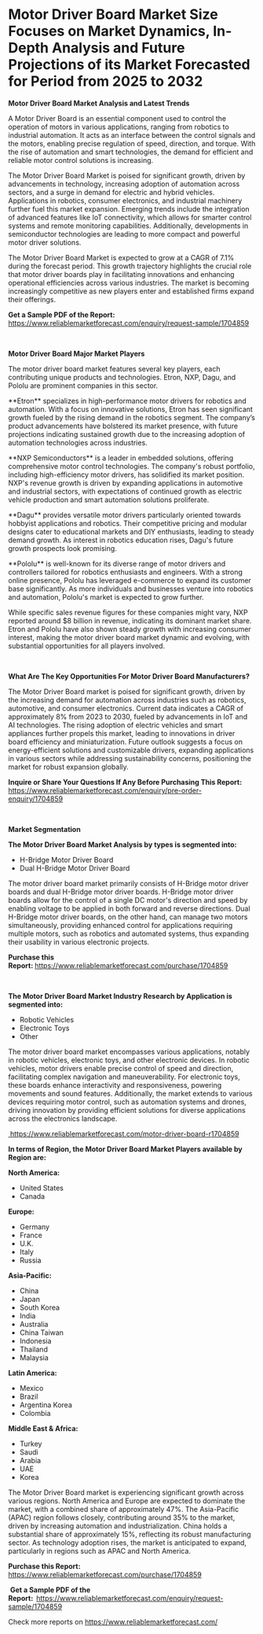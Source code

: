 <p><h1>Motor Driver Board Market Size Focuses on Market Dynamics, In-Depth Analysis and Future Projections of its Market Forecasted for Period from 2025 to 2032</h1></p><p><strong>Motor Driver Board Market Analysis and Latest Trends</strong></p>
<p><p>A Motor Driver Board is an essential component used to control the operation of motors in various applications, ranging from robotics to industrial automation. It acts as an interface between the control signals and the motors, enabling precise regulation of speed, direction, and torque. With the rise of automation and smart technologies, the demand for efficient and reliable motor control solutions is increasing.</p><p>The Motor Driver Board Market is poised for significant growth, driven by advancements in technology, increasing adoption of automation across sectors, and a surge in demand for electric and hybrid vehicles. Applications in robotics, consumer electronics, and industrial machinery further fuel this market expansion. Emerging trends include the integration of advanced features like IoT connectivity, which allows for smarter control systems and remote monitoring capabilities. Additionally, developments in semiconductor technologies are leading to more compact and powerful motor driver solutions.</p><p>The Motor Driver Board Market is expected to grow at a CAGR of 7.1% during the forecast period. This growth trajectory highlights the crucial role that motor driver boards play in facilitating innovations and enhancing operational efficiencies across various industries. The market is becoming increasingly competitive as new players enter and established firms expand their offerings.</p></p>
<p><strong>Get a Sample PDF of the Report:&nbsp;</strong> <a href="https://www.reliablemarketforecast.com/enquiry/request-sample/1704859?utm_campaign=2314&utm_medium=2&utm_source=Github&utm_content=ia&utm_term=27032025&utm_id=motor-driver-board">https://www.reliablemarketforecast.com/enquiry/request-sample/1704859</a></p>
<p>&nbsp;</p>
<p><strong>Motor Driver Board Major Market Players</strong></p>
<p><p>The motor driver board market features several key players, each contributing unique products and technologies. Etron, NXP, Dagu, and Pololu are prominent companies in this sector.</p><p>**Etron** specializes in high-performance motor drivers for robotics and automation. With a focus on innovative solutions, Etron has seen significant growth fueled by the rising demand in the robotics segment. The company’s product advancements have bolstered its market presence, with future projections indicating sustained growth due to the increasing adoption of automation technologies across industries.</p><p>**NXP Semiconductors** is a leader in embedded solutions, offering comprehensive motor control technologies. The company's robust portfolio, including high-efficiency motor drivers, has solidified its market position. NXP's revenue growth is driven by expanding applications in automotive and industrial sectors, with expectations of continued growth as electric vehicle production and smart automation solutions proliferate.</p><p>**Dagu** provides versatile motor drivers particularly oriented towards hobbyist applications and robotics. Their competitive pricing and modular designs cater to educational markets and DIY enthusiasts, leading to steady demand growth. As interest in robotics education rises, Dagu's future growth prospects look promising.</p><p>**Pololu** is well-known for its diverse range of motor drivers and controllers tailored for robotics enthusiasts and engineers. With a strong online presence, Pololu has leveraged e-commerce to expand its customer base significantly. As more individuals and businesses venture into robotics and automation, Pololu's market is expected to grow further.</p><p>While specific sales revenue figures for these companies might vary, NXP reported around $8 billion in revenue, indicating its dominant market share. Etron and Pololu have also shown steady growth with increasing consumer interest, making the motor driver board market dynamic and evolving, with substantial opportunities for all players involved.</p></p>
<p>&nbsp;</p>
<p><strong>What Are The Key Opportunities For Motor Driver Board Manufacturers?</strong></p>
<p><p>The Motor Driver Board market is poised for significant growth, driven by the increasing demand for automation across industries such as robotics, automotive, and consumer electronics. Current data indicates a CAGR of approximately 8% from 2023 to 2030, fueled by advancements in IoT and AI technologies. The rising adoption of electric vehicles and smart appliances further propels this market, leading to innovations in driver board efficiency and miniaturization. Future outlook suggests a focus on energy-efficient solutions and customizable drivers, expanding applications in various sectors while addressing sustainability concerns, positioning the market for robust expansion globally.</p></p>
<p><strong>Inquire or Share Your Questions If Any Before Purchasing This Report:</strong> <a href="https://www.reliablemarketforecast.com/enquiry/pre-order-enquiry/1704859?utm_campaign=2314&utm_medium=2&utm_source=Github&utm_content=ia&utm_term=27032025&utm_id=motor-driver-board">https://www.reliablemarketforecast.com/enquiry/pre-order-enquiry/1704859</a></p>
<p>&nbsp;</p>
<p><strong>Market Segmentation</strong></p>
<p><strong>The Motor Driver Board Market Analysis by types is segmented into:</strong></p>
<p><ul><li>H-Bridge Motor Driver Board</li><li>Dual H-Bridge Motor Driver Board</li></ul></p>
<p><p>The motor driver board market primarily consists of H-Bridge motor driver boards and dual H-Bridge motor driver boards. H-Bridge motor driver boards allow for the control of a single DC motor's direction and speed by enabling voltage to be applied in both forward and reverse directions. Dual H-Bridge motor driver boards, on the other hand, can manage two motors simultaneously, providing enhanced control for applications requiring multiple motors, such as robotics and automated systems, thus expanding their usability in various electronic projects.</p></p>
<p><strong>Purchase this Report:&nbsp;</strong><a href="https://www.reliablemarketforecast.com/purchase/1704859?utm_campaign=2314&utm_medium=2&utm_source=Github&utm_content=ia&utm_term=27032025&utm_id=motor-driver-board">https://www.reliablemarketforecast.com/purchase/1704859</a></p>
<p>&nbsp;</p>
<p><strong>The Motor Driver Board Market Industry Research by Application is segmented into:</strong></p>
<p><ul><li>Robotic Vehicles</li><li>Electronic Toys</li><li>Other</li></ul></p>
<p><p>The motor driver board market encompasses various applications, notably in robotic vehicles, electronic toys, and other electronic devices. In robotic vehicles, motor drivers enable precise control of speed and direction, facilitating complex navigation and maneuverability. For electronic toys, these boards enhance interactivity and responsiveness, powering movements and sound features. Additionally, the market extends to various devices requiring motor control, such as automation systems and drones, driving innovation by providing efficient solutions for diverse applications across the electronics landscape.</p></p>
<p><a href="https://www.reliablemarketforecast.com/motor-driver-board-r1704859?utm_campaign=2314&utm_medium=2&utm_source=Github&utm_content=ia&utm_term=27032025&utm_id=motor-driver-board">&nbsp;https://www.reliablemarketforecast.com/motor-driver-board-r1704859</a></p>
<p><strong>In terms of Region, the Motor Driver Board Market Players available by Region are:</strong></p>
<p>
    <p> <strong> North America: </strong>
        <ul>
            <li>United States</li>
            <li>Canada</li>
        </ul>
        </p> 
    <p> <strong> Europe: </strong>
        <ul>
            <li>Germany</li>
            <li>France</li>
            <li>U.K.</li>
            <li>Italy</li>
            <li>Russia</li>
        </ul>
        </p> 
    <p> <strong> Asia-Pacific: </strong>
        <ul>
            <li>China</li>
            <li>Japan</li>
            <li>South Korea</li>
            <li>India</li>
            <li>Australia</li>
            <li>China Taiwan</li>
            <li>Indonesia</li>
            <li>Thailand</li>
            <li>Malaysia</li>
        </ul>
        </p> 
    <p> <strong> Latin America: </strong>
        <ul>
            <li>Mexico</li>
            <li>Brazil</li>
            <li>Argentina Korea</li>
            <li>Colombia</li>
        </ul>
        </p> 
    <p> <strong> Middle East & Africa: </strong>
        <ul>
            <li>Turkey</li>
            <li>Saudi</li>
            <li>Arabia</li>
            <li>UAE</li>
            <li>Korea</li>
        </ul>
    </p>
    </p>
<p><p>The Motor Driver Board market is experiencing significant growth across various regions. North America and Europe are expected to dominate the market, with a combined share of approximately 47%. The Asia-Pacific (APAC) region follows closely, contributing around 35% to the market, driven by increasing automation and industrialization. China holds a substantial share of approximately 15%, reflecting its robust manufacturing sector. As technology adoption rises, the market is anticipated to expand, particularly in regions such as APAC and North America.</p></p>
<p><strong>Purchase this Report: </strong><a href="https://www.reliablemarketforecast.com/purchase/1704859?utm_campaign=2314&utm_medium=2&utm_source=Github&utm_content=ia&utm_term=27032025&utm_id=motor-driver-board">https://www.reliablemarketforecast.com/purchase/1704859</a></p>
<p>&nbsp;<strong>Get a Sample PDF of the Report:&nbsp;&nbsp;</strong><a href="https://www.reliablemarketforecast.com/enquiry/request-sample/1704859?utm_campaign=2314&utm_medium=2&utm_source=Github&utm_content=ia&utm_term=27032025&utm_id=motor-driver-board">https://www.reliablemarketforecast.com/enquiry/request-sample/1704859</a></p>
<p><strong></strong></p>
<p>Check more reports on <a href="https://www.reliablemarketforecast.com/?utm_campaign=2314&utm_medium=2&utm_source=Github&utm_content=ia&utm_term=27032025&utm_id=motor-driver-board">https://www.reliablemarketforecast.com/</a></p>